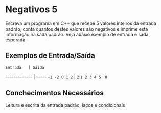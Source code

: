 # Negativos 5

Escreva um programa em C++ que recebe 5 valores inteiros da entrada padrão, conta quantos destes valores são negativos e imprime esta informação na sada padrão. Veja abaixo exemplo de entrada e sada esperada.

## Exemplos de Entrada/Saída


    Entrada   | Saída
------------- | -----
`-1 -2 0 1 2` | `2`
`1 2 3 4 5`   | `0`

## Conchecimentos Necessários

Leitura e escrita da entrada padrão, laços e condicionais
